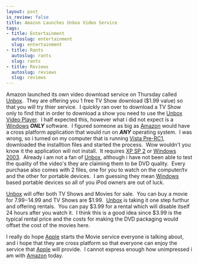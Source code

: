 ```yaml
--- 
layout: post
is_review: false
title: Amazon Launches Unbox Video Service
tags: 
- title: Entertainment
  autoslug: entertainment
  slug: entertainment
- title: Rants
  autoslug: rants
  slug: rants
- title: Reviews
  autoslug: reviews
  slug: reviews
---
```


Amazon launched its own video download service on Thursday called [Unbox](http://www.amazon.com/unbox).  They are offering you 1 free TV Show download ($1.99 value) so that you will try thier service.  I quickly ran over to download a TV Show only to find that in order to download a show you need to use the [Unbox Video Player](http://www.amazon.com/gp/video/help/install-client.html/103-0237886-4912656 "Unbox Video Player").  I half expected this, however what i did not expect is a [Windows](http://www.microsoft.com/windows/default.mspx "Microsoft Windows") _**ONLY**_ software.  I figured someone as big as [Amazon](http://www.amazon.com/ "Amazon") would have a cross platform application that would run on _**ANY**_ operating system.  I was wrong, so i turned on my computer that is running [Vista Pre-RC1](http://www.microsoft.com/windowsvista/default.aspx "Windows Vista"), downloaded the installtion files and started the process.  Wow wouldn't you know it the application will not install.  It requires [XP SP 2](http://www.microsoft.com/windowsxp/default.mspx "Windows XP") or [Windows 2003](http://www.microsoft.com/windowsserver2003/default.mspx "Windows 2003").  Already i am not a fan of [Unbox](http://www.amazon.com/unbox/ "Amazon Unbox Video Service"), although i have not been able to test the quality of the video's they are claiming them to be DVD quality.  Every purchase also comes with 2 files, one for you to watch on the computer/tv and the other for portable devices.  I am guessing they mean [Windows](http://www.microsoft.com/windows/default.mspx "Microsoft Windows") based portable devices so all of you iPod owners are out of luck.

[Unbox](http://www.amazon.com/unbox/ "Unbox Video Service") will offer both TV Shows and Movies for sale.  You can buy a movie for $7.99-$14.99 and TV Shows are $1.99.  [Unbox](http://www.amazon.com/unbox/ "Unbox Video Service") is taking it one step furthur and offering rentals.  You can pay $3.99 for a rental which will disable itself 24 hours after you watch it.  I think this is a good idea since $3.99 is the typical rental price and the costs for making the DVD packaging would offset the cost of the movies here.

I really do hope [Apple](http://www.apple.com/ "Apple Computer") starts the Movie service everyone is talking about, and i hope that they are cross platform so that everyone can enjoy the service that [Apple](http://www.apple.com/ "Apple Computer") will provide.  I cannot express enough how unimpressed i am with [Amazon](http://www.amazon.com/ "Amazon") today.
